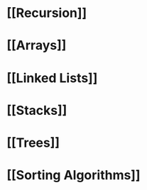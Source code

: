 # [[Recursion]]

# [[Arrays]]

# [[Linked Lists]]

# [[Stacks]]

# [[Trees]]

# [[Sorting Algorithms]]
